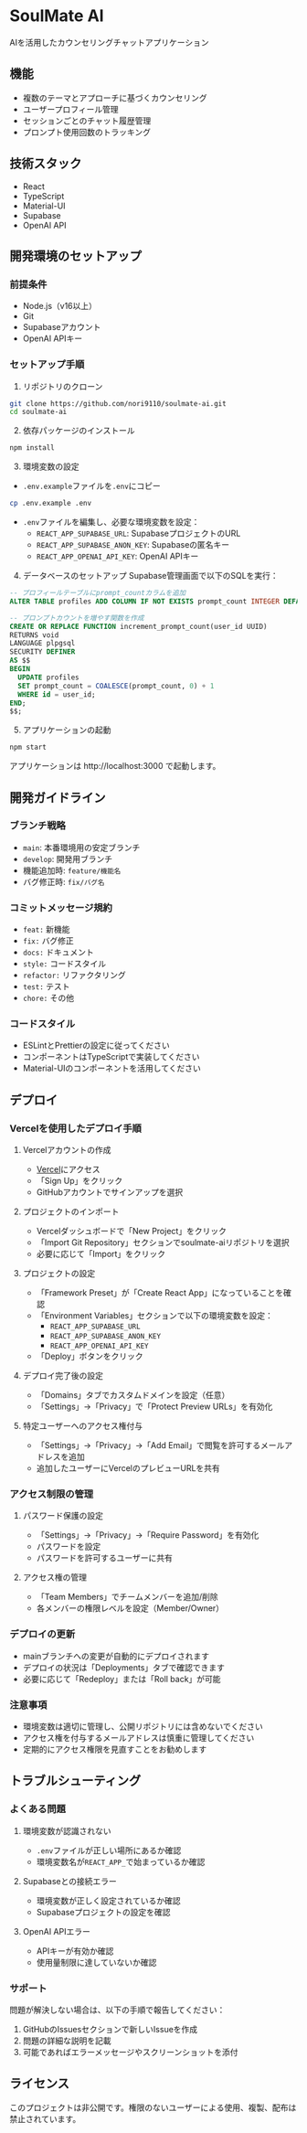 # SoulMate AI

AIを活用したカウンセリングチャットアプリケーション

## 機能

- 複数のテーマとアプローチに基づくカウンセリング
- ユーザープロフィール管理
- セッションごとのチャット履歴管理
- プロンプト使用回数のトラッキング

## 技術スタック

- React
- TypeScript
- Material-UI
- Supabase
- OpenAI API

## 開発環境のセットアップ

### 前提条件

- Node.js（v16以上）
- Git
- Supabaseアカウント
- OpenAI APIキー

### セットアップ手順

1. リポジトリのクローン
```bash
git clone https://github.com/nori9110/soulmate-ai.git
cd soulmate-ai
```

2. 依存パッケージのインストール
```bash
npm install
```

3. 環境変数の設定
- `.env.example`ファイルを`.env`にコピー
```bash
cp .env.example .env
```
- `.env`ファイルを編集し、必要な環境変数を設定：
  - `REACT_APP_SUPABASE_URL`: SupabaseプロジェクトのURL
  - `REACT_APP_SUPABASE_ANON_KEY`: Supabaseの匿名キー
  - `REACT_APP_OPENAI_API_KEY`: OpenAI APIキー

4. データベースのセットアップ
Supabase管理画面で以下のSQLを実行：
```sql
-- プロフィールテーブルにprompt_countカラムを追加
ALTER TABLE profiles ADD COLUMN IF NOT EXISTS prompt_count INTEGER DEFAULT 0;

-- プロンプトカウントを増やす関数を作成
CREATE OR REPLACE FUNCTION increment_prompt_count(user_id UUID)
RETURNS void
LANGUAGE plpgsql
SECURITY DEFINER
AS $$
BEGIN
  UPDATE profiles
  SET prompt_count = COALESCE(prompt_count, 0) + 1
  WHERE id = user_id;
END;
$$;
```

5. アプリケーションの起動
```bash
npm start
```
アプリケーションは http://localhost:3000 で起動します。

## 開発ガイドライン

### ブランチ戦略

- `main`: 本番環境用の安定ブランチ
- `develop`: 開発用ブランチ
- 機能追加時: `feature/機能名`
- バグ修正時: `fix/バグ名`

### コミットメッセージ規約

- `feat:` 新機能
- `fix:` バグ修正
- `docs:` ドキュメント
- `style:` コードスタイル
- `refactor:` リファクタリング
- `test:` テスト
- `chore:` その他

### コードスタイル

- ESLintとPrettierの設定に従ってください
- コンポーネントはTypeScriptで実装してください
- Material-UIのコンポーネントを活用してください

## デプロイ

### Vercelを使用したデプロイ手順

1. Vercelアカウントの作成
   - [Vercel](https://vercel.com)にアクセス
   - 「Sign Up」をクリック
   - GitHubアカウントでサインアップを選択

2. プロジェクトのインポート
   - Vercelダッシュボードで「New Project」をクリック
   - 「Import Git Repository」セクションでsoulmate-aiリポジトリを選択
   - 必要に応じて「Import」をクリック

3. プロジェクトの設定
   - 「Framework Preset」が「Create React App」になっていることを確認
   - 「Environment Variables」セクションで以下の環境変数を設定：
     - `REACT_APP_SUPABASE_URL`
     - `REACT_APP_SUPABASE_ANON_KEY`
     - `REACT_APP_OPENAI_API_KEY`
   - 「Deploy」ボタンをクリック

4. デプロイ完了後の設定
   - 「Domains」タブでカスタムドメインを設定（任意）
   - 「Settings」→「Privacy」で「Protect Preview URLs」を有効化

5. 特定ユーザーへのアクセス権付与
   - 「Settings」→「Privacy」→「Add Email」で閲覧を許可するメールアドレスを追加
   - 追加したユーザーにVercelのプレビューURLを共有

### アクセス制限の管理

1. パスワード保護の設定
   - 「Settings」→「Privacy」→「Require Password」を有効化
   - パスワードを設定
   - パスワードを許可するユーザーに共有

2. アクセス権の管理
   - 「Team Members」でチームメンバーを追加/削除
   - 各メンバーの権限レベルを設定（Member/Owner）

### デプロイの更新

- mainブランチへの変更が自動的にデプロイされます
- デプロイの状況は「Deployments」タブで確認できます
- 必要に応じて「Redeploy」または「Roll back」が可能

### 注意事項

- 環境変数は適切に管理し、公開リポジトリには含めないでください
- アクセス権を付与するメールアドレスは慎重に管理してください
- 定期的にアクセス権限を見直すことをお勧めします

## トラブルシューティング

### よくある問題

1. 環境変数が認識されない
   - `.env`ファイルが正しい場所にあるか確認
   - 環境変数名が`REACT_APP_`で始まっているか確認

2. Supabaseとの接続エラー
   - 環境変数が正しく設定されているか確認
   - Supabaseプロジェクトの設定を確認

3. OpenAI APIエラー
   - APIキーが有効か確認
   - 使用量制限に達していないか確認

### サポート

問題が解決しない場合は、以下の手順で報告してください：

1. GitHubのIssuesセクションで新しいIssueを作成
2. 問題の詳細な説明を記載
3. 可能であればエラーメッセージやスクリーンショットを添付

## ライセンス

このプロジェクトは非公開です。権限のないユーザーによる使用、複製、配布は禁止されています。
